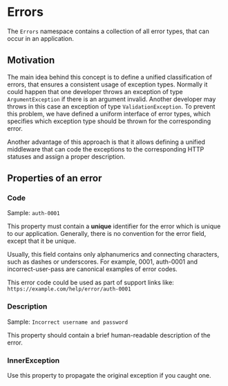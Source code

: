 # Errors

The `Errors` namespace contains a collection of all error types, that can occur in an application.

## Motivation

The main idea behind this concept is to define a unified classification of errors, that ensures a consistent usage of exception types. Normally it could happen that one developer throws an exception of type `ArgumentException` if there is an argument invalid. Another developer may throws in this case an exception of type `ValidationException`. To prevent this problem, we have defined a uniform interface of error types, which specifies which exception type should be thrown for the corresponding error.

Another advantage of this approach is that it allows defining a unified middleware that can code the exceptions to the corresponding HTTP statuses and assign a proper description.

## Properties of an error

### Code

Sample: `auth-0001`

This property must contain a **unique** identifier for the error which is unique to our application. Generally, there is no convention for the error field, except that it be unique.

Usually, this field contains only alphanumerics and connecting characters, such as dashes or underscores. For example, 0001, auth-0001 and incorrect-user-pass are canonical examples of error codes.

This error code could be used as part of support links like: `https://example.com/help/error/auth-0001`

### Description

Sample: `Incorrect username and password`

This property should contain a brief human-readable description of the error.

### InnerException

Use this property to propagate the original exception if you caught one.
